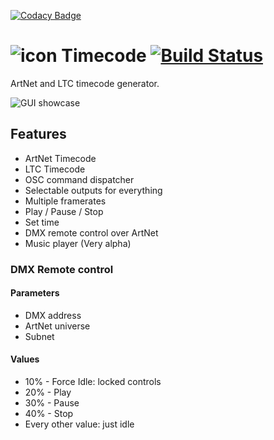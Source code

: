 [![Codacy Badge](https://api.codacy.com/project/badge/Grade/c2d0c2b663174c37a0fc88d20ebb2611)](https://app.codacy.com/manual/pjanos/Timecode?utm_source=github.com&utm_medium=referral&utm_content=MrExplode/Timecode&utm_campaign=Badge_Grade_Dashboard)
# ![icon](https://mrexplode.github.io/resources/icon32.png)  Timecode [![Build Status](https://travis-ci.org/MrExplode/Timecode.svg?branch=master)](https://travis-ci.org/MrExplode/Timecode)
ArtNet and LTC timecode generator.

![GUI showcase](https://mrexplode.github.io/resources/Timecode.png)

## Features
 - ArtNet Timecode
 - LTC Timecode
 - OSC command dispatcher
 - Selectable outputs for everything
 - Multiple framerates
 - Play / Pause / Stop
 - Set time
 - DMX remote control over ArtNet
 - Music player (Very alpha)

### DMX Remote control

#### Parameters
 - DMX address
 - ArtNet universe
 - Subnet
#### Values
 - 10% - Force Idle: locked controls
 - 20% - Play
 - 30% - Pause
 - 40% - Stop
 - Every other value: just idle
